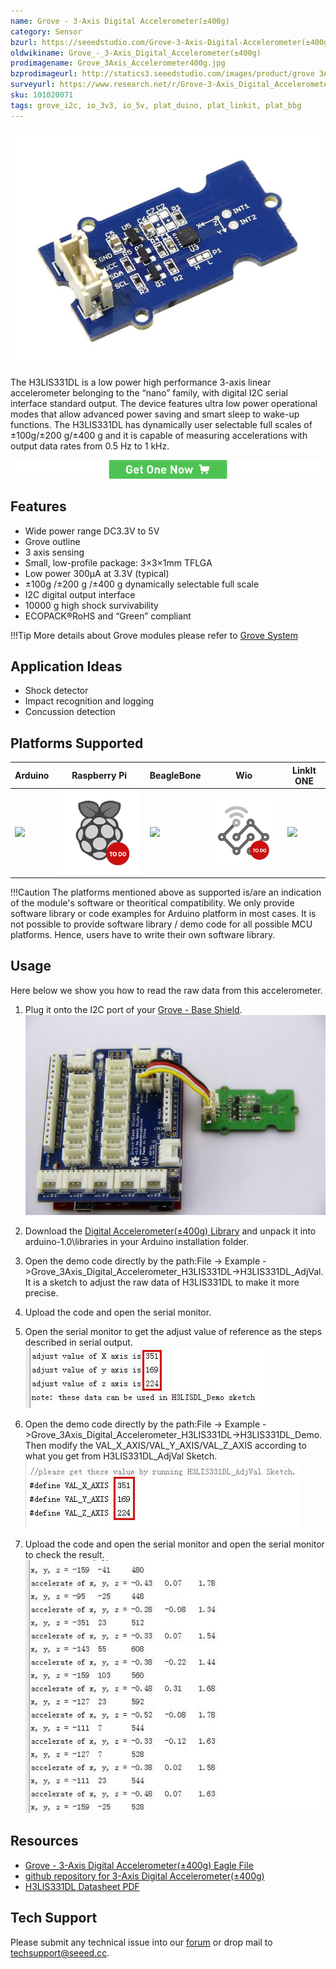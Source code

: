 ```yaml
---
name: Grove - 3-Axis Digital Accelerometer(±400g)
category: Sensor
bzurl: https://seeedstudio.com/Grove-3-Axis-Digital-Accelerometer(±400g)-p-1897.html
oldwikiname: Grove_-_3-Axis_Digital_Accelerometer(±400g)
prodimagename: Grove_3Axis_Accelerometer400g.jpg
bzprodimageurl: http://statics3.seeedstudio.com/images/product/grove 3Axis Accelerometer400g.jpg
surveyurl: https://www.research.net/r/Grove-3-Axis_Digital_Accelerometer-400g
sku: 101020071
tags: grove_i2c, io_3v3, io_5v, plat_duino, plat_linkit, plat_bbg
---
```


![](https://raw.githubusercontent.com/SeeedDocument/Grove-3-Axis_Digital_Accelerometer-400g/master/img/Grove_3Axis_Accelerometer400g.jpg)

The H3LIS331DL is a low power high performance 3-axis linear accelerometer belonging to the “nano” family, with digital I2C serial interface standard output. The device features ultra low power operational modes that allow advanced power saving and smart sleep to wake-up functions. The H3LIS331DL has dynamically user selectable full scales of ±100g/±200 g/±400 g and it is capable of measuring accelerations with output data rates from 0.5 Hz to 1 kHz.

[![](https://raw.githubusercontent.com/SeeedDocument/common/master/Get_One_Now_Banner.png)](https://www.seeedstudio.com/Grove-3-Axis-Digital-Accelerometer(%C2%B1400g)-p-1897.html)

Features
--------

-   Wide power range DC3.3V to 5V
-   Grove outline
-   3 axis sensing
-   Small, low-profile package: 3×3×1mm TFLGA
-   Low power 300µA at 3.3V (typical)
-   ±100g /±200 g /±400 g dynamically selectable full scale
-   I2C digital output interface
-   10000 g high shock survivability
-   ECOPACK®RoHS and “Green” compliant

!!!Tip
    More details about Grove modules please refer to [Grove System](http://wiki.seeedstudio.com/Grove_System/)

Application Ideas
-----------------

-   Shock detector
-   Impact recognition and logging
-   Concussion detection

Platforms Supported
-------------------

| Arduino                                                                                             | Raspberry Pi                                                                                             | BeagleBone                                                                                      | Wio                                                                                               | LinkIt ONE                                                                                         |
|-----------------------------------------------------------------------------------------------------|----------------------------------------------------------------------------------------------------------|-------------------------------------------------------------------------------------------------|---------------------------------------------------------------------------------------------------|----------------------------------------------------------------------------------------------------|
| ![](https://raw.githubusercontent.com/SeeedDocument/wiki_english/master/docs/images/arduino_logo.jpg) | ![](https://raw.githubusercontent.com/SeeedDocument/wiki_english/master/docs/images/raspberry_pi_logo_n.jpg) | ![](https://raw.githubusercontent.com/SeeedDocument/wiki_english/master/docs/images/bbg_logo.jpg) | ![](https://raw.githubusercontent.com/SeeedDocument/wiki_english/master/docs/images/wio_logo_n.jpg) | ![](https://raw.githubusercontent.com/SeeedDocument/wiki_english/master/docs/images/linkit_logo.jpg) |

!!!Caution
    The platforms mentioned above as supported is/are an indication of the module's software or theoritical compatibility. We only provide software library or code examples for Arduino platform in most cases. It is not possible to provide software library / demo code for all possible MCU platforms. Hence, users have to write their own software library.


Usage
-----

Here below we show you how to read the raw data from this accelerometer.

1. Plug it onto the I2C port of your [Grove - Base Shield](http://www.seeedstudio.com/depot/grove-base-shield-p-754.html?cPath=132_134).
![](https://raw.githubusercontent.com/SeeedDocument/Grove-3-Axis_Digital_Accelerometer-400g/master/img/Grove-3-Axis_Digital_Accelerometer_connect_BaseBoard.jpg)

2. Download the [Digital Accelerometer(±400g) Library](https://github.com/Seeed-Studio/Grove_3Axis_Digital_Accelerometer_H3LIS331DL) and unpack it into arduino-1.0\\libraries in your Arduino installation folder.

3. Open the demo code directly by the path:File -> Example ->Grove_3Axis_Digital_Accelerometer_H3LIS331DL->H3LIS331DL_AdjVal. It is a sketch to adjust the raw data of H3LIS331DL to make it more precise.

4. Upload the code and open the serial monitor.

5. Open the serial monitor to get the adjust value of reference as the steps described in serial output.
![](https://raw.githubusercontent.com/SeeedDocument/Grove-3-Axis_Digital_Accelerometer-400g/master/img/Adjust_value_of_Accelerometer.jpg)

6. Open the demo code directly by the path:File -> Example ->Grove_3Axis_Digital_Accelerometer_H3LIS331DL->H3LIS331DL_Demo. Then modify the VAL_X_AXIS/VAL_Y_AXIS/VAL_Z_AXIS according to what you get from H3LIS331DL_AdjVal Sketch.
![](https://raw.githubusercontent.com/SeeedDocument/Grove-3-Axis_Digital_Accelerometer-400g/master/img/Redefine_the_VAL_of_Accelerometer.jpg)

7. Upload the code and open the serial monitor and open the serial monitor to check the result.
![](https://raw.githubusercontent.com/SeeedDocument/Grove-3-Axis_Digital_Accelerometer-400g/master/img/Raw_data_of_H3LIS331DL.jpg)

Resources
---------

-   [Grove - 3-Axis Digital Accelerometer(±400g) Eagle File](https://raw.githubusercontent.com/SeeedDocument/Grove-3-Axis_Digital_Accelerometer-400g/master/res/Grove-3-Axis_Digital_Accelerometer-400g-v1.0.zip)
-   [github repository for 3-Axis Digital Accelerometer(±400g)](https://github.com/Seeed-Studio/Grove_3Axis_Digital_Accelerometer_H3LIS331DL)
-   [H3LIS331DL Datasheet PDF](http://www.st.com/web/en/resource/technical/document/datasheet/DM00053090.pdf)
 

<!-- This Markdown file was created from http://www.seeedstudio.com/wiki/Grove_-_3-Axis_Digital_Accelerometer(±400g) -->

## Tech Support
Please submit any technical issue into our [forum](http://forum.seeedstudio.com/) or drop mail to techsupport@seeed.cc. 